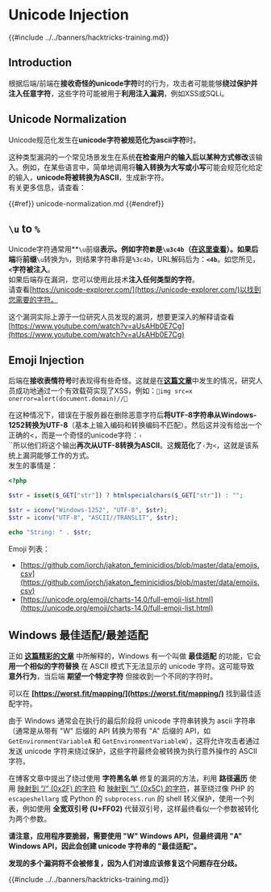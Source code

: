 # Unicode Injection

{{#include ../../banners/hacktricks-training.md}}

## Introduction

根据后端/前端在**接收奇怪的unicode字符**时的行为，攻击者可能能够**绕过保护并注入任意字符**，这些字符可能被用于**利用注入漏洞**，例如XSS或SQLi。

## Unicode Normalization

Unicode规范化发生在**unicode字符被规范化为ascii字符**时。

这种类型漏洞的一个常见场景发生在系统**在检查用户的输入后以某种方式修改**该输入。例如，在某些语言中，简单地调用将**输入转换为大写或小写**可能会规范化给定的输入，**unicode将被转换为ASCII**，生成新字符。\
有关更多信息，请查看：

{{#ref}}
unicode-normalization.md
{{#endref}}

## `\u` to `%`

Unicode字符通常用**`\u`前缀**表示。例如字符`㱋`是`\u3c4b`（[在这里查看](https://unicode-explorer.com/c/3c4B)）。如果后端**将**前缀**`\u`转换为`%`，则结果字符串将是`%3c4b`，URL解码后为：**`<4b`**。如您所见，**`<`字符被注入**。\
如果后端存在漏洞，您可以使用此技术**注入任何类型的字符**。\
请查看[https://unicode-explorer.com/](https://unicode-explorer.com/)以找到您需要的字符。

这个漏洞实际上源于一位研究人员发现的漏洞，想要更深入的解释请查看[https://www.youtube.com/watch?v=aUsAHb0E7Cg](https://www.youtube.com/watch?v=aUsAHb0E7Cg)

## Emoji Injection

后端在**接收表情符号**时表现得有些奇怪。这就是在[**这篇文章**](https://medium.com/@fpatrik/how-i-found-an-xss-vulnerability-via-using-emojis-7ad72de49209)中发生的情况，研究人员成功地通过一个有效载荷实现了XSS，例如：`💋img src=x onerror=alert(document.domain)//💛`

在这种情况下，错误在于服务器在删除恶意字符后**将UTF-8字符串从Windows-1252转换为UTF-8**（基本上输入编码和转换编码不匹配）。然后这并没有给出一个正确的<，而是一个奇怪的unicode字符：`‹`\
``所以他们将这个输出**再次从UTF-8转换为ASCII**。这**规范化**了`‹`为`<`，这就是该系统上漏洞能够工作的方式。\
发生的事情是：
```php
<?php

$str = isset($_GET["str"]) ? htmlspecialchars($_GET["str"]) : "";

$str = iconv("Windows-1252", "UTF-8", $str);
$str = iconv("UTF-8", "ASCII//TRANSLIT", $str);

echo "String: " . $str;
```
Emoji 列表：

- [https://github.com/iorch/jakaton_feminicidios/blob/master/data/emojis.csv](https://github.com/iorch/jakaton_feminicidios/blob/master/data/emojis.csv)
- [https://unicode.org/emoji/charts-14.0/full-emoji-list.html](https://unicode.org/emoji/charts-14.0/full-emoji-list.html)

## Windows 最佳适配/最差适配

正如 **[这篇精彩的文章](https://blog.orange.tw/posts/2025-01-worstfit-unveiling-hidden-transformers-in-windows-ansi/)** 中所解释的，Windows 有一个叫做 **最佳适配** 的功能，它会 **用一个相似的字符替换** 在 ASCII 模式下无法显示的 unicode 字符。这可能导致 **意外行为**，当后端 **期望一个特定字符** 但接收到一个不同的字符时。

可以在 **[https://worst.fit/mapping/](https://worst.fit/mapping/)** 找到最佳适配字符。

由于 Windows 通常会在执行的最后阶段将 unicode 字符串转换为 ascii 字符串（通常是从带有 "W" 后缀的 API 转换为带有 "A" 后缀的 API，如 `GetEnvironmentVariableA` 和 `GetEnvironmentVariableW`），这将允许攻击者通过发送 unicode 字符来绕过保护，这些字符最终会被转换为执行意外操作的 ASCII 字符。

在博客文章中提出了绕过使用 **字符黑名单** 修复的漏洞的方法，利用 **路径遍历** 使用 [映射到 “/“ (0x2F) 的字符](https://worst.fit/mapping/#to%3A0x2f) 和 [映射到 “\“ (0x5C) 的字符](https://worst.fit/mapping/#to%3A0x5c)，甚至绕过像 PHP 的 `escapeshellarg` 或 Python 的 `subprocess.run` 的 shell 转义保护，使用一个列表，例如使用 **全宽双引号 (U+FF02)** 代替双引号，这样最终看似一个参数被转化为两个参数。

**请注意，应用程序要脆弱，需要使用 "W" Windows API，但最终调用 "A" Windows API，因此会创建 unicode 字符串的 "最佳适配"。**

**发现的多个漏洞将不会被修复，因为人们对谁应该修复这个问题存在分歧。**

{{#include ../../banners/hacktricks-training.md}}
